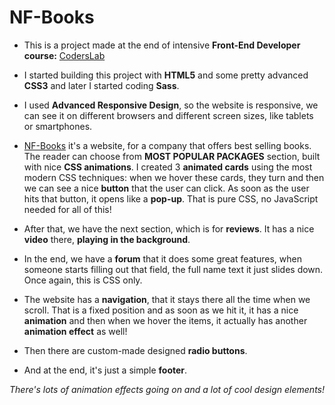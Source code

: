 # NF-Books

* This is a project made at the end of intensive **Front-End Developer course:** [CodersLab](https://www.coderslab.ro/)

* I started building this project with **HTML5** and some pretty advanced **CSS3** and later I started coding **Sass**.

* I used **Advanced Responsive Design**, so the website is responsive, we can see it on different browsers and different screen sizes, like tablets or smartphones.

* [NF-Books](https://sorinscouse.github.io/NF-Books/) it's a website, for a company that offers best selling books. The reader can choose from **MOST POPULAR PACKAGES** section, built with nice **CSS animations**. I created 3 **animated cards** using the most modern CSS techniques: when we hover these cards, they turn and then we can see a nice **button** that the user can click. As soon as the user hits that button, it opens like a **pop-up**. That is pure CSS, no JavaScript needed for all of this! 

* After that, we have the next section, which is for **reviews**. It has a nice **video** there, **playing in the background**.

* In the end, we have a **forum** that it does some great features, when someone starts filling out that field, the full name text it just slides down. Once again, this is CSS only.

* The website has a **navigation**, that it stays there all the time when we scroll. That is a fixed position and as soon as we hit it, it has a nice **animation** and then when we hover the items, it actually has another **animation effect** as well!

* Then there are custom-made designed **radio buttons**.

* And at the end, it's just a simple **footer**.

*There's lots of animation effects going on and a lot of cool design elements!*










